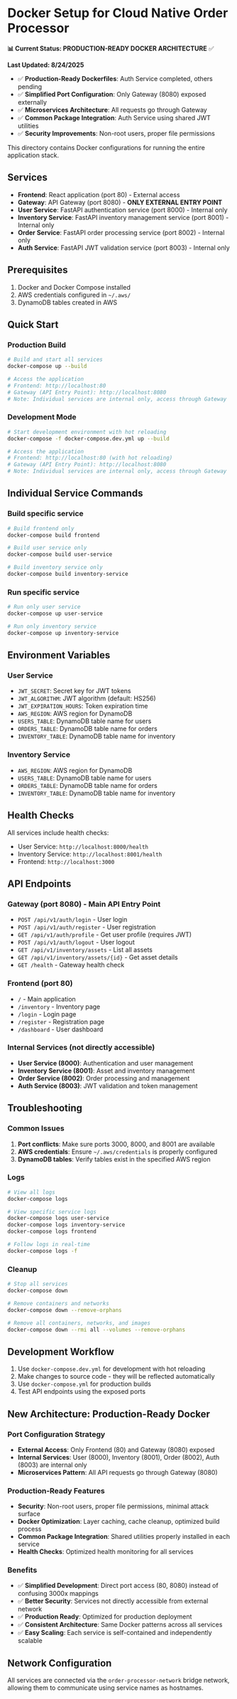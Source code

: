 # Docker Setup for Cloud Native Order Processor

**📊 Current Status: PRODUCTION-READY DOCKER ARCHITECTURE** ✅

**Last Updated: 8/24/2025**
- ✅ **Production-Ready Dockerfiles**: Auth Service completed, others pending
- ✅ **Simplified Port Configuration**: Only Gateway (8080) exposed externally
- ✅ **Microservices Architecture**: All requests go through Gateway
- ✅ **Common Package Integration**: Auth Service using shared JWT utilities
- ✅ **Security Improvements**: Non-root users, proper file permissions

This directory contains Docker configurations for running the entire application stack.

## Services

- **Frontend**: React application (port 80) - External access
- **Gateway**: API Gateway (port 8080) - **ONLY EXTERNAL ENTRY POINT**
- **User Service**: FastAPI authentication service (port 8000) - Internal only
- **Inventory Service**: FastAPI inventory management service (port 8001) - Internal only
- **Order Service**: FastAPI order processing service (port 8002) - Internal only
- **Auth Service**: FastAPI JWT validation service (port 8003) - Internal only

## Prerequisites

1. Docker and Docker Compose installed
2. AWS credentials configured in `~/.aws/`
3. DynamoDB tables created in AWS

## Quick Start

### Production Build

```bash
# Build and start all services
docker-compose up --build

# Access the application
# Frontend: http://localhost:80
# Gateway (API Entry Point): http://localhost:8080
# Note: Individual services are internal only, access through Gateway
```

### Development Mode

```bash
# Start development environment with hot reloading
docker-compose -f docker-compose.dev.yml up --build

# Access the application
# Frontend: http://localhost:80 (with hot reloading)
# Gateway (API Entry Point): http://localhost:8080
# Note: Individual services are internal only, access through Gateway
```

## Individual Service Commands

### Build specific service
```bash
# Build frontend only
docker-compose build frontend

# Build user service only
docker-compose build user-service

# Build inventory service only
docker-compose build inventory-service
```

### Run specific service
```bash
# Run only user service
docker-compose up user-service

# Run only inventory service
docker-compose up inventory-service
```

## Environment Variables

### User Service
- `JWT_SECRET`: Secret key for JWT tokens
- `JWT_ALGORITHM`: JWT algorithm (default: HS256)
- `JWT_EXPIRATION_HOURS`: Token expiration time
- `AWS_REGION`: AWS region for DynamoDB
- `USERS_TABLE`: DynamoDB table name for users
- `ORDERS_TABLE`: DynamoDB table name for orders
- `INVENTORY_TABLE`: DynamoDB table name for inventory

### Inventory Service
- `AWS_REGION`: AWS region for DynamoDB
- `USERS_TABLE`: DynamoDB table name for users
- `ORDERS_TABLE`: DynamoDB table name for orders
- `INVENTORY_TABLE`: DynamoDB table name for inventory

## Health Checks

All services include health checks:

- User Service: `http://localhost:8000/health`
- Inventory Service: `http://localhost:8001/health`
- Frontend: `http://localhost:3000`

## API Endpoints

### **Gateway (port 8080) - Main API Entry Point**
- `POST /api/v1/auth/login` - User login
- `POST /api/v1/auth/register` - User registration
- `GET /api/v1/auth/profile` - Get user profile (requires JWT)
- `POST /api/v1/auth/logout` - User logout
- `GET /api/v1/inventory/assets` - List all assets
- `GET /api/v1/inventory/assets/{id}` - Get asset details
- `GET /health` - Gateway health check

### **Frontend (port 80)**
- `/` - Main application
- `/inventory` - Inventory page
- `/login` - Login page
- `/register` - Registration page
- `/dashboard` - User dashboard

### **Internal Services (not directly accessible)**
- **User Service (8000)**: Authentication and user management
- **Inventory Service (8001)**: Asset and inventory management
- **Order Service (8002)**: Order processing and management
- **Auth Service (8003)**: JWT validation and token management

## Troubleshooting

### Common Issues

1. **Port conflicts**: Make sure ports 3000, 8000, and 8001 are available
2. **AWS credentials**: Ensure `~/.aws/credentials` is properly configured
3. **DynamoDB tables**: Verify tables exist in the specified AWS region

### Logs

```bash
# View all logs
docker-compose logs

# View specific service logs
docker-compose logs user-service
docker-compose logs inventory-service
docker-compose logs frontend

# Follow logs in real-time
docker-compose logs -f
```

### Cleanup

```bash
# Stop all services
docker-compose down

# Remove containers and networks
docker-compose down --remove-orphans

# Remove all containers, networks, and images
docker-compose down --rmi all --volumes --remove-orphans
```

## Development Workflow

1. Use `docker-compose.dev.yml` for development with hot reloading
2. Make changes to source code - they will be reflected automatically
3. Use `docker-compose.yml` for production builds
4. Test API endpoints using the exposed ports

## New Architecture: Production-Ready Docker

### **Port Configuration Strategy**
- **External Access**: Only Frontend (80) and Gateway (8080) exposed
- **Internal Services**: User (8000), Inventory (8001), Order (8002), Auth (8003) are internal only
- **Microservices Pattern**: All API requests go through Gateway (8080)

### **Production-Ready Features**
- **Security**: Non-root users, proper file permissions, minimal attack surface
- **Docker Optimization**: Layer caching, cache cleanup, optimized build process
- **Common Package Integration**: Shared utilities properly installed in each service
- **Health Checks**: Optimized health monitoring for all services

### **Benefits**
- ✅ **Simplified Development**: Direct port access (80, 8080) instead of confusing 3000x mappings
- ✅ **Better Security**: Services not directly accessible from external network
- ✅ **Production Ready**: Optimized for production deployment
- ✅ **Consistent Architecture**: Same Docker patterns across all services
- ✅ **Easy Scaling**: Each service is self-contained and independently scalable

## Network Configuration

All services are connected via the `order-processor-network` bridge network, allowing them to communicate using service names as hostnames.
